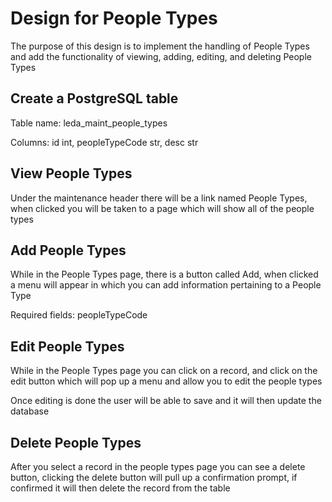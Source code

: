 # Design for People Types
The purpose of this design is to implement the handling of People Types and add the functionality of viewing, adding, editing, and deleting People Types

## Create a PostgreSQL table
Table name: leda_maint_people_types

Columns: id int, peopleTypeCode str, desc str

## View People Types
Under the maintenance header there will be a link named People Types, when clicked you will be taken to a page which will show all of the people types

## Add People Types
While in the People Types page, there is a button called Add, when clicked a menu will appear in which you can add information pertaining to a People Type

Required fields: peopleTypeCode

## Edit People Types
While in the People Types page you can click on a record, and click on the edit button which will pop up a menu and allow you to edit the people types

Once editing is done the user will be able to save and it will then update the database

## Delete People Types
After you select a record in the people types page you can see a delete button, clicking the delete button will pull up a confirmation prompt, if confirmed it will then delete the record from the table